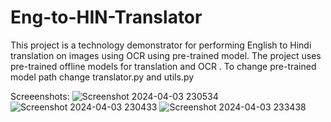 # Eng-to-HIN-Translator
This project is a technology demonstrator for performing English to Hindi translation on images using OCR using pre-trained model. The project uses pre-trained offline models for translation and OCR . To change pre-trained model path change translator.py and utils.py

Screeenshots:
![Screenshot 2024-04-03 230534](https://github.com/Abhigyan126/Eng-to-HIN-Translator/assets/108809711/be4494e4-3be7-4969-a94b-515d8910295b)
![Screenshot 2024-04-03 230433](https://github.com/Abhigyan126/Eng-to-HIN-Translator/assets/108809711/1f412cf8-2f85-427c-a053-6c468e1799fe)
![Screenshot 2024-04-03 233438](https://github.com/Abhigyan126/Eng-to-HIN-Translator/assets/108809711/5fcfbf24-cbbf-4b72-94c0-30f0f19fc9d6)
